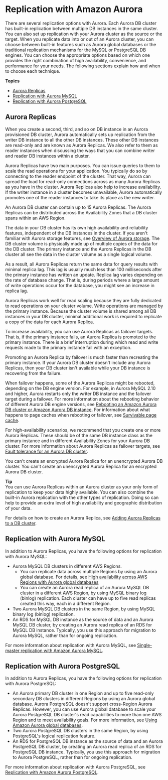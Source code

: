 # Replication with Amazon Aurora<a name="Aurora.Replication"></a>

There are several replication options with Aurora\. Each Aurora DB cluster has built\-in replication between multiple DB instances in the same cluster\. You can also set up replication with your Aurora cluster as the source or the target\. When you replicate data into or out of an Aurora cluster, you can choose between built\-in features such as Aurora global databases or the traditional replication mechanisms for the MySQL or PostgreSQL DB engines\. You can choose the appropriate options based on which one provides the right combination of high availability, convenience, and performance for your needs\. The following sections explain how and when to choose each technique\.

**Topics**
+ [Aurora Replicas](#Aurora.Replication.Replicas)
+ [Replication with Aurora MySQL](#Aurora.Replication.AuroraMySQL)
+ [Replication with Aurora PostgreSQL](#Aurora.Replication.AuroraPostgreSQL)

## Aurora Replicas<a name="Aurora.Replication.Replicas"></a>

When you create a second, third, and so on DB instance in an Aurora provisioned DB cluster, Aurora automatically sets up replication from the writer DB instance to all the other DB instances\. These other DB instances are read\-only and are known as Aurora Replicas\. We also refer to them as reader instances when discussing the ways that you can combine writer and reader DB instances within a cluster\.

Aurora Replicas have two main purposes\. You can issue queries to them to scale the read operations for your application\. You typically do so by connecting to the reader endpoint of the cluster\. That way, Aurora can spread the load for read\-only connections across as many Aurora Replicas as you have in the cluster\. Aurora Replicas also help to increase availability\. If the writer instance in a cluster becomes unavailable, Aurora automatically promotes one of the reader instances to take its place as the new writer\.

An Aurora DB cluster can contain up to 15 Aurora Replicas\. The Aurora Replicas can be distributed across the Availability Zones that a DB cluster spans within an AWS Region\.

The data in your DB cluster has its own high availability and reliability features, independent of the DB instances in the cluster\. If you aren't familiar with Aurora storage features, see [Overview of Aurora storage](Aurora.Overview.StorageReliability.md#Aurora.Overview.Storage)\. The DB cluster volume is physically made up of multiple copies of the data for the DB cluster\. The primary instance and the Aurora Replicas in the DB cluster all see the data in the cluster volume as a single logical volume\. 

As a result, all Aurora Replicas return the same data for query results with minimal replica lag\. This lag is usually much less than 100 milliseconds after the primary instance has written an update\. Replica lag varies depending on the rate of database change\. That is, during periods where a large amount of write operations occur for the database, you might see an increase in replica lag\.

Aurora Replicas work well for read scaling because they are fully dedicated to read operations on your cluster volume\. Write operations are managed by the primary instance\. Because the cluster volume is shared among all DB instances in your DB cluster, minimal additional work is required to replicate a copy of the data for each Aurora Replica\.

To increase availability, you can use Aurora Replicas as failover targets\. That is, if the primary instance fails, an Aurora Replica is promoted to the primary instance\. There is a brief interruption during which read and write requests made to the primary instance fail with an exception\.

Promoting an Aurora Replica by failover is much faster than recreating the primary instance\. If your Aurora DB cluster doesn't include any Aurora Replicas, then your DB cluster isn't available while your DB instance is recovering from the failure\.

When failover happens, some of the Aurora Replicas might be rebooted, depending on the DB engine version\. For example, in Aurora MySQL 2\.10 and higher, Aurora restarts only the writer DB instance and the failover target during a failover\. For more information about the rebooting behavior of different Aurora DB engine versions, see [Rebooting an Amazon Aurora DB cluster or Amazon Aurora DB instance](USER_RebootCluster.md)\. For information about what happens to page caches when rebooting or failover, see [Survivable page cache](Aurora.Overview.StorageReliability.md#Aurora.Overview.CacheWarming)\.

For high\-availability scenarios, we recommend that you create one or more Aurora Replicas\. These should be of the same DB instance class as the primary instance and in different Availability Zones for your Aurora DB cluster\. For more information about Aurora Replicas as failover targets, see [Fault tolerance for an Aurora DB cluster](Concepts.AuroraHighAvailability.md#Aurora.Managing.FaultTolerance)\.

You can't create an encrypted Aurora Replica for an unencrypted Aurora DB cluster\. You can't create an unencrypted Aurora Replica for an encrypted Aurora DB cluster\.

**Tip**  
 You can use Aurora Replicas within an Aurora cluster as your only form of replication to keep your data highly available\. You can also combine the built\-in Aurora replication with the other types of replication\. Doing so can help to provide an extra level of high availability and geographic distribution of your data\. 

For details on how to create an Aurora Replica, see [Adding Aurora Replicas to a DB cluster](aurora-replicas-adding.md)\.

## Replication with Aurora MySQL<a name="Aurora.Replication.AuroraMySQL"></a>

In addition to Aurora Replicas, you have the following options for replication with Aurora MySQL:
+ Aurora MySQL DB clusters in different AWS Regions\.
  +  You can replicate data across multiple Regions by using an Aurora global database\. For details, see [High availability across AWS Regions with Aurora global databases](Concepts.AuroraHighAvailability.md#Concepts.AuroraHighAvailability.GlobalDB) 
  +  You can create an Aurora read replica of an Aurora MySQL DB cluster in a different AWS Region, by using MySQL binary log \(binlog\) replication\. Each cluster can have up to five read replicas created this way, each in a different Region\. 
+ Two Aurora MySQL DB clusters in the same Region, by using MySQL binary log \(binlog\) replication\.
+ An RDS for MySQL DB instance as the source of data and an Aurora MySQL DB cluster, by creating an Aurora read replica of an RDS for MySQL DB instance\. Typically, you use this approach for migration to Aurora MySQL, rather than for ongoing replication\.

For more information about replication with Aurora MySQL, see [Single\-master replication with Amazon Aurora MySQL](AuroraMySQL.Replication.md)\.

## Replication with Aurora PostgreSQL<a name="Aurora.Replication.AuroraPostgreSQL"></a>

In addition to Aurora Replicas, you have the following options for replication with Aurora PostgreSQL:
+ An Aurora primary DB cluster in one Region and up to five read\-only secondary DB clusters in different Regions by using an Aurora global database\. Aurora PostgreSQL doesn't support cross\-Region Aurora Replicas\. However, you can use Aurora global database to scale your Aurora PostgreSQL DB cluster's read capabilities to more than one AWS Region and to meet availability goals\. For more information, see [Using Amazon Aurora global databases](aurora-global-database.md)\. 
+ Two Aurora PostgreSQL DB clusters in the same Region, by using PostgreSQL's logical replication feature\.
+ An RDS for PostgreSQL DB instance as the source of data and an Aurora PostgreSQL DB cluster, by creating an Aurora read replica of an RDS for PostgreSQL DB instance\. Typically, you use this approach for migration to Aurora PostgreSQL, rather than for ongoing replication\.

For more information about replication with Aurora PostgreSQL, see [Replication with Amazon Aurora PostgreSQL](AuroraPostgreSQL.Replication.md)\.